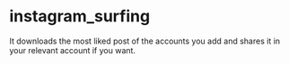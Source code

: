 # instagram_surfing
It downloads the most liked post of the accounts you add and shares it in your relevant account if you want.
